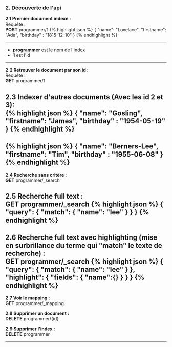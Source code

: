 ### 2. Découverte de l'api


   __2.1 Premier document indexé :__    
Requête :    
__POST__ programmer/1
{% highlight json %}
{
    "name": "Lovelace",
    "firstname": "Ada",
    "birthday" : "1815-12-10"
}
{% endhighlight %}   
  
---    
     
 - **programmer** est le nom de l'index   
 - **1** est l'id  
    
---  
           
   __2.2 Retrouver le document par son id :__  
Requête :  
__GET__ programmer/1  
    
  __2.3 Indexer d'autres documents (Avec les id 2 et 3):__  
{% highlight json %}
{
    "name": "Gosling",
    "firstname": "James",
    "birthday" : "1954-05-19"
}
{% endhighlight %}  
--- 
{% highlight json %}
{
    "name": "Berners-Lee",
    "firstname": "Tim",
    "birthday" : "1955-06-08"
}
{% endhighlight %}
---
  __2.4 Recherche sans critère :__  
__GET__ programmer/_search

  __2.5 Recherche full text <a name="2.5"></a>:__  
__GET__ programmer/_search
{% highlight json %}
{
    "query": {
        "match": {
            "name": "lee"
        }
    }
}
{% endhighlight %}
---
  __2.6 Recherche full text avec highlighting (mise en surbrillance du terme qui "match" le texte de recherche) :__  
__GET__ programmer/_search
{% highlight json %}
{
    "query": {
        "match": {
            "name": "lee"
        }
    },
    "highlight": {
        "fields": {
            "name":{}
        }
    }
}
{% endhighlight %}
---    
  __2.7 Voir le mapping :__  
__GET__ programmer/_mapping
  
  __2.8 Supprimer un document :__  
__DELETE__ programmer/{id}
      
  __2.9 Supprimer l'index :__  
__DELETE__ programmer

---